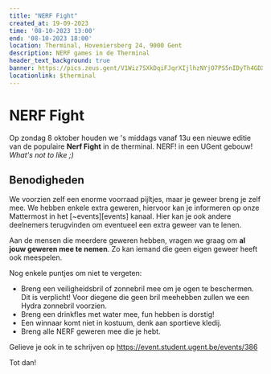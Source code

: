 ```yaml
---
title: "NERF Fight"
created_at: 19-09-2023 
time: '08-10-2023 13:00' 
end: '08-10-2023 18:00' 
location: Therminal, Hoveniersberg 24, 9000 Gent
description: NERF games in de Therminal
header_text_background: true 
banner: https://pics.zeus.gent/V1Wiz7SXkDqiFJqrXIjlhzNYjO7PS5nIDyTh4GDX.jpg
locationlink: $therminal
---
```


# NERF Fight

Op zondag 8 oktober houden we 's middags vanaf 13u een nieuwe editie van de populaire **Nerf Fight** in de therminal. NERF! in een UGent gebouw! *What's not to like ;)* 

## Benodigheden

We voorzien zelf een enorme voorraad pijltjes, maar je geweer breng je zelf mee.
We hebben enkele extra geweren, hiervoor kan je informeren op onze Mattermost in
het [~events][events] kanaal. Hier kan je ook andere deelnemers terugvinden om eventueel een extra geweer van te lenen.

Aan de mensen die meerdere geweren hebben, vragen we graag om **al jouw geweren mee te nemen**. Zo kan iemand die geen eigen geweer heeft ook meespelen.

Nog enkele puntjes om niet te vergeten:

- Breng een veiligheidsbril of zonnebril mee om je ogen te beschermen. Dit is verplicht! Voor diegene die geen bril meehebben zullen we een Hydra zonnebril voorzien.
- Breng een drinkfles met water mee, fun hebben is dorstig!
- Een winnaar komt niet in kostuum, denk aan sportieve kledij.
- Breng alle NERF geweren mee die je hebt.

Gelieve je ook in te schrijven op https://event.student.ugent.be/events/386

Tot dan!

